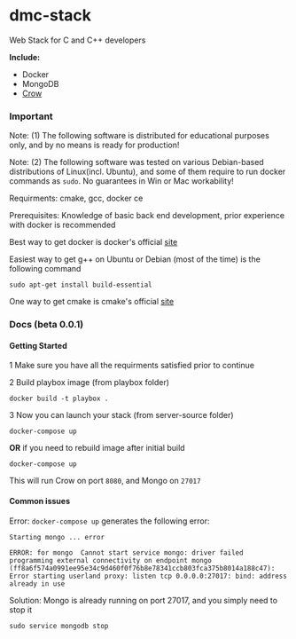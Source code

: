 # dmc-stack

Web Stack for C and C++ developers


**Include:**

* Docker
* MongoDB
* [Crow](https://github.com/ipkn/crow)


### Important

Note: (1) The following software is distributed for educational purposes only, and by no means is ready for production!

Note: (2) The following software was tested on various Debian-based distributions of Linux(incl. Ubuntu), and some of them require to run docker commands as <code>sudo</code>. No guarantees in Win or Mac workability! 

Requirments: cmake, gcc, docker ce

Prerequisites: Knowledge of basic back end development, prior experience with docker is recommended

Best way to get docker is docker's official [site](https://docs.docker.com/install/)

Easiest way to get g++ on Ubuntu or Debian (most of the time) is the following command

```
sudo apt-get install build-essential
```

One way to get cmake is cmake's official [site](https://cmake.org/download/)


### Docs (beta 0.0.1)

#### Getting Started

1 Make sure you have all the requirments satisfied prior to continue

2 Build playbox image (from playbox folder)

```
docker build -t playbox .
```

3 Now you can launch your stack (from server-source folder)

```
docker-compose up 
```

**OR** if you need to rebuild image after initial build

```
docker-compose up 
```

This will run Crow on port <code>8080</code>, and Mongo on <code>27017</code>


#### Common issues

Error: <code>docker-compose up</code> generates the following error:

```
Starting mongo ... error

ERROR: for mongo  Cannot start service mongo: driver failed programming external connectivity on endpoint mongo (ff8a6f574a0991ee95e34c9d460f0f76b8e78341ccb803fca375b8014a188c47): Error starting userland proxy: listen tcp 0.0.0.0:27017: bind: address already in use
```

Solution: Mongo is already running on port 27017, and you simply need to stop it

```
sudo service mongodb stop
```